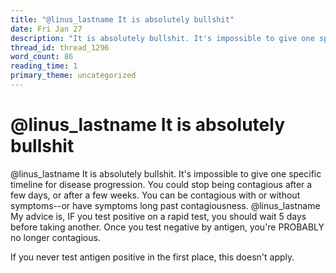 ```yaml
---
title: "@linus_lastname It is absolutely bullshit"
date: Fri Jan 27
description: "It is absolutely bullshit. It's impossible to give one specific timeline for disease progression."
thread_id: thread_1296
word_count: 86
reading_time: 1
primary_theme: uncategorized
---
```


# @linus_lastname It is absolutely bullshit

@linus_lastname It is absolutely bullshit. It's impossible to give one specific timeline for disease progression. You could stop being contagious after a few days, or after a few weeks. You can be contagious with or without symptoms--or have symptoms long past contagiousness. @linus_lastname My advice is, IF you test positive on a rapid test, you should wait 5 days before taking another. Once you test negative by antigen, you're PROBABLY no longer contagious.

If you never test antigen positive in the first place, this doesn't apply.